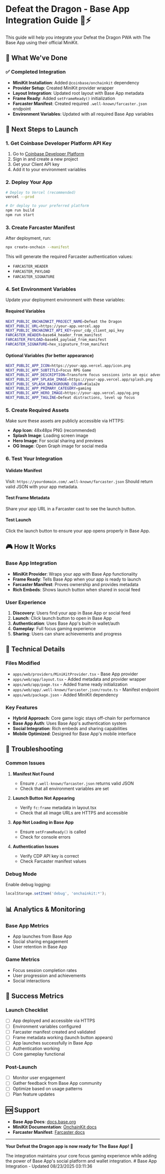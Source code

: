 # Defeat the Dragon - Base App Integration Guide 🐉⚡

This guide will help you integrate your Defeat the Dragon PWA with The Base App using their official MiniKit.

## 🎯 What We've Done

### ✅ Completed Integration
- **MiniKit Installation**: Added `@coinbase/onchainkit` dependency
- **Provider Setup**: Created MiniKit provider wrapper
- **Layout Integration**: Updated root layout with Base App metadata
- **Frame Ready**: Added `setFrameReady()` initialization
- **Farcaster Manifest**: Created required `.well-known/farcaster.json` endpoint
- **Environment Variables**: Updated with all required Base App variables

## 🚀 Next Steps to Launch

### 1. **Get Coinbase Developer Platform API Key**
1. Go to [Coinbase Developer Platform](https://developer.coinbase.com/)
2. Sign in and create a new project
3. Get your Client API key
4. Add it to your environment variables

### 2. **Deploy Your App**
```bash
# Deploy to Vercel (recommended)
vercel --prod

# Or deploy to your preferred platform
npm run build
npm run start
```

### 3. **Create Farcaster Manifest**
After deployment, run:
```bash
npx create-onchain --manifest
```

This will generate the required Farcaster authentication values:
- `FARCASTER_HEADER`
- `FARCASTER_PAYLOAD` 
- `FARCASTER_SIGNATURE`

### 4. **Set Environment Variables**
Update your deployment environment with these variables:

#### Required Variables
```bash
NEXT_PUBLIC_ONCHAINKIT_PROJECT_NAME=Defeat the Dragon
NEXT_PUBLIC_URL=https://your-app.vercel.app
NEXT_PUBLIC_ONCHAINKIT_API_KEY=your_cdp_client_api_key
FARCASTER_HEADER=base64_header_from_manifest
FARCASTER_PAYLOAD=base64_payload_from_manifest
FARCASTER_SIGNATURE=hex_signature_from_manifest
```

#### Optional Variables (for better appearance)
```bash
NEXT_PUBLIC_APP_ICON=https://your-app.vercel.app/icon.png
NEXT_PUBLIC_APP_SUBTITLE=Focus RPG Game
NEXT_PUBLIC_APP_DESCRIPTION=Transform focus sessions into an epic adventure
NEXT_PUBLIC_APP_SPLASH_IMAGE=https://your-app.vercel.app/splash.png
NEXT_PUBLIC_SPLASH_BACKGROUND_COLOR=#1a1a2e
NEXT_PUBLIC_APP_PRIMARY_CATEGORY=gaming
NEXT_PUBLIC_APP_HERO_IMAGE=https://your-app.vercel.app/og.png
NEXT_PUBLIC_APP_TAGLINE=Defeat distractions, level up focus
```

### 5. **Create Required Assets**
Make sure these assets are publicly accessible via HTTPS:

- **App Icon**: 48x48px PNG (recommended)
- **Splash Image**: Loading screen image
- **Hero Image**: For social sharing and previews
- **OG Image**: Open Graph image for social media

### 6. **Test Your Integration**

#### Validate Manifest
Visit: `https://yourdomain.com/.well-known/farcaster.json`
Should return valid JSON with your app metadata.

#### Test Frame Metadata
Share your app URL in a Farcaster cast to see the launch button.

#### Test Launch
Click the launch button to ensure your app opens properly in Base App.

## 🎮 How It Works

### Base App Integration
- **MiniKit Provider**: Wraps your app with Base App functionality
- **Frame Ready**: Tells Base App when your app is ready to launch
- **Farcaster Manifest**: Proves ownership and provides metadata
- **Rich Embeds**: Shows launch button when shared in social feed

### User Experience
1. **Discovery**: Users find your app in Base App or social feed
2. **Launch**: Click launch button to open in Base App
3. **Authentication**: Uses Base App's built-in wallet/auth
4. **Gameplay**: Full focus gaming experience
5. **Sharing**: Users can share achievements and progress

## 🔧 Technical Details

### Files Modified
- `apps/web/providers/MiniKitProvider.tsx` - Base App provider
- `apps/web/app/layout.tsx` - Added metadata and provider wrapper
- `apps/web/app/page.tsx` - Added frame ready initialization
- `apps/web/app/.well-known/farcaster.json/route.ts` - Manifest endpoint
- `apps/web/package.json` - Added MiniKit dependency

### Key Features
- **Hybrid Approach**: Core game logic stays off-chain for performance
- **Base App Auth**: Uses Base App's authentication system
- **Social Integration**: Rich embeds and sharing capabilities
- **Mobile Optimized**: Designed for Base App's mobile interface

## 🐛 Troubleshooting

### Common Issues

1. **Manifest Not Found**
   - Ensure `/.well-known/farcaster.json` returns valid JSON
   - Check that all environment variables are set

2. **Launch Button Not Appearing**
   - Verify `fc:frame` metadata in layout.tsx
   - Check that all image URLs are HTTPS and accessible

3. **App Not Loading in Base App**
   - Ensure `setFrameReady()` is called
   - Check for console errors

4. **Authentication Issues**
   - Verify CDP API key is correct
   - Check Farcaster manifest values

### Debug Mode
Enable debug logging:
```javascript
localStorage.setItem('debug', 'onchainkit:*');
```

## 📊 Analytics & Monitoring

### Base App Metrics
- App launches from Base App
- Social sharing engagement
- User retention in Base App

### Game Metrics
- Focus session completion rates
- User progression and achievements
- Social interactions

## 🎯 Success Metrics

### Launch Checklist
- [ ] App deployed and accessible via HTTPS
- [ ] Environment variables configured
- [ ] Farcaster manifest created and validated
- [ ] Frame metadata working (launch button appears)
- [ ] App launches successfully in Base App
- [ ] Authentication working
- [ ] Core gameplay functional

### Post-Launch
- [ ] Monitor user engagement
- [ ] Gather feedback from Base App community
- [ ] Optimize based on usage patterns
- [ ] Plan feature updates

## 🆘 Support

- **Base App Docs**: [docs.base.org](https://docs.base.org)
- **MiniKit Documentation**: [OnchainKit docs](https://onchainkit.com)
- **Farcaster Manifest**: [Farcaster docs](https://docs.farcaster.xyz)

---

**Your Defeat the Dragon app is now ready for The Base App! 🚀**

The integration maintains your core focus gaming experience while adding the power of Base App's social platform and wallet integration.
#   B a s e   A p p   I n t e g r a t i o n   -   U p d a t e d   0 8 / 2 3 / 2 0 2 5   0 3 : 1 1 : 3 6  
 